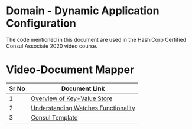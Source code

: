 # Domain - Dynamic Application Configuration

The code mentioned in this document are used in the HashiCorp Certified Consul Associate 2020 video course.


# Video-Document Mapper

| Sr No | Document Link |
| ------ | ------ |
| 1 | [Overview of Key-Value Store][PlDa] |
| 2 | [Understanding Watches Functionality][PlDb] |
| 3 | [Consul Template][PlDb] |

[PlDa]: <https://github.com/zealvora/hashicorp-certified-consul/blob/main/domain-3-dynamic-app-configs/kv-basics.md>
[PlDb]: <https://github.com/zealvora/hashicorp-certified-consul/blob/main/domain-3-dynamic-app-configs/watches.md>
[PlDc]: <https://github.com/zealvora/hashicorp-certified-consul/blob/main/domain-3-dynamic-app-configs/consul-template.md>

